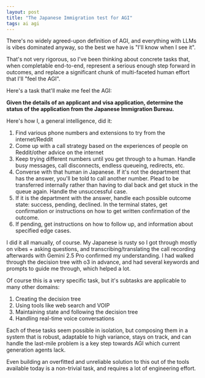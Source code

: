 ```yaml
---
layout: post
title: "The Japanese Immigration test for AGI"
tags: ai agi 
---
```


There's no widely agreed-upon definition of AGI, and everything with LLMs is vibes dominated anyway, so the best we have is "I'll know when I see it".

That's not very rigorous, so I've been thinking about concrete tasks that, when completable end-to-end, represent a serious enough step forward in outcomes, and replace a significant chunk of multi-faceted human effort that I'll "feel the AGI".

Here's a task that'll make me feel the AGI:

**Given the details of an applicant and visa application, determine the status of the application from the Japanese Immigration Bureau.**

Here's how I, a general intelligence, did it:
1. Find various phone numbers and extensions to try from the internet/Reddit
1. Come up with a call strategy based on the experiences of people on Reddit/other advice on the internet
1. Keep trying different numbers until you get through to a human. Handle busy messages, call disconnects, endless queueing, redirects, etc.
1. Converse with that human in Japanese. If it's not the department that has the answer, you'll be told to call another number. Plead to be transferred internally rather than having to dial back and get stuck in the queue again. Handle the unsuccessful case.
1. If it is the department with the answer, handle each possible outcome state: success, pending, declined. In the terminal states, get confirmation or instructions on how to get written confirmation of the outcome.
1. If pending, get instructions on how to follow up, and information about specified edge cases.

I did it all manually, of course. My Japanese is rusty so I got through mostly on vibes + asking questions, and transcribing/translating the call recording afterwards with Gemini 2.5 Pro confirmed my understanding. I had walked through the decision tree with o3 in advance, and had several keywords and prompts to guide me through, which helped a lot.

Of course this is a very specific task, but it's subtasks are applicable to many other domains:
1. Creating the decision tree 
1. Using tools like web search and VOIP 
1. Maintaining state and following the decision tree
1. Handling real-time voice conversations

Each of these tasks seem possible in isolation, but composing them in a system that is robust, adaptable to high variance, stays on track, and can handle the last-mile problem is a key step towards AGI which current generation agents lack. 

Even building an overfitted and unreliable solution to this out of the tools available today is a non-trivial task, and requires a lot of engineering effort.
